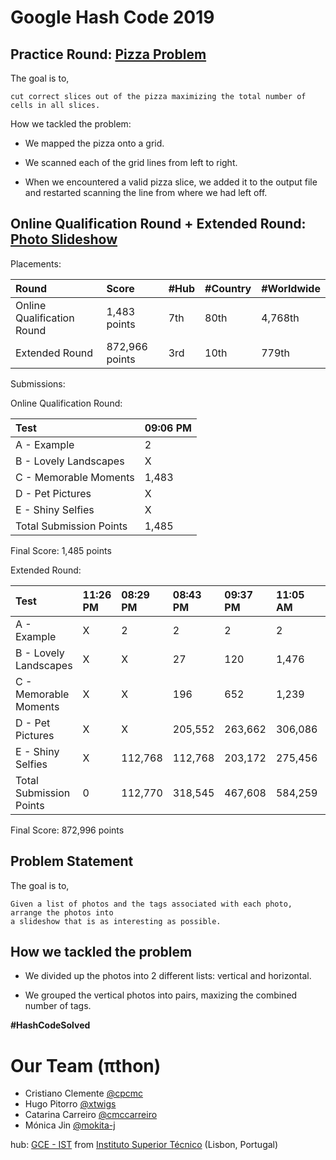 # Google Hash Code 2019

## Practice Round: [Pizza Problem](practice-round/pizza.pdf)

The goal is to,

```
cut correct slices out of the pizza maximizing the total number of cells in all slices.
```

How we tackled the problem:

- We mapped the pizza onto a grid.

- We scanned each of the grid lines from left to right.

- When we encountered a valid pizza slice, we added it to the output file and restarted scanning the line from where we had left off. 


## Online Qualification Round + Extended Round: [Photo Slideshow](qualification-round/photo_slideshow.pdf)

Placements:

| Round                      | Score          | #Hub | #Country | #Worldwide |
| :------------------------- | :------------- | :--- | :------- | :--------- |
| Online Qualification Round | 1,483 points   | 7th  | 80th     | 4,768th    |
| Extended Round             | 872,966 points | 3rd  | 10th     | 779th      |

Submissions:

Online Qualification Round:

| Test                    | 09:06 PM |
| :---------------------- | :------- |
| A - Example             | 2        |
| B - Lovely Landscapes   | X        |
| C - Memorable Moments   | 1,483    |
| D - Pet Pictures        | X        |
| E - Shiny Selfies       | X        |
| Total Submission Points | 1,485    |

Final Score: 1,485 points

Extended Round:

| Test                    | 11:26 PM| 08:29 PM| 08:43 PM| 09:37 PM| 11:05 AM| 11:44 AM    | 09:11 AM    | 10:02 AM| 10:05 AM| Max
| :---------------------- | :------ | :------ | :------ | :------ | :------ | :---------- | :---------- | :------ | :----   | :----
| A - Example             | X       | 2       | 2       | 2       | 2       | **2**       | 2           | -       | -       | 2
| B - Lovely Landscapes   | X       | X       | 27      | 120     | 1,476   | 14733       | **205,485** | -       | -       | 205,485
| C - Memorable Moments   | X       | X       | 196     | 652     | 1,239   | **1530**    | -           | 1,464   | 1,530   | 1,530
| D - Pet Pictures        | X       | X       | 205,552 | 263,662 | 306,086 | **335,252** | -           | -       | -       | 335,252 
| E - Shiny Selfies       | X       | 112,768 | 112,768 | 203,172 | 275,456 | **330,697** | -           | -       | -       | 330,697
| Total Submission Points | 0       | 112,770 | 318,545 | 467,608 | 584,259 | 682,214     | 205,487     | 1,464   | 1,530   |

Final Score: 872,996 points

## Problem Statement

The goal is to,

```
Given a list of photos and the tags associated with each photo, arrange the photos into
a slideshow that is as interesting as possible.
```

## How we tackled the problem

- We divided up the photos into 2 different lists: vertical and horizontal.

- We grouped the vertical photos into pairs, maxizing the combined number of tags.

**#HashCodeSolved**

# Our Team (πthon)
* Cristiano Clemente [@cpcmc](https://github.com/cpcmc)
* Hugo Pitorro [@xtwigs](https://github.com/xtwigs)
* Catarina Carreiro [@cmccarreiro](https://github.com/cmccarreiro)
* Mónica Jin [@mokita-j](https://github.com/Mokita-J)

hub: [GCE - IST](https://www.gce-neiist.org/)
from [Instituto Superior Técnico](https://tecnico.ulisboa.pt/en/) (Lisbon, Portugal)
